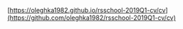 [https://oleghka1982.github.io/rsschool-2019Q1-cv/cv](https://github.com/oleghka1982/rsschool-2019Q1-cv/cv)
